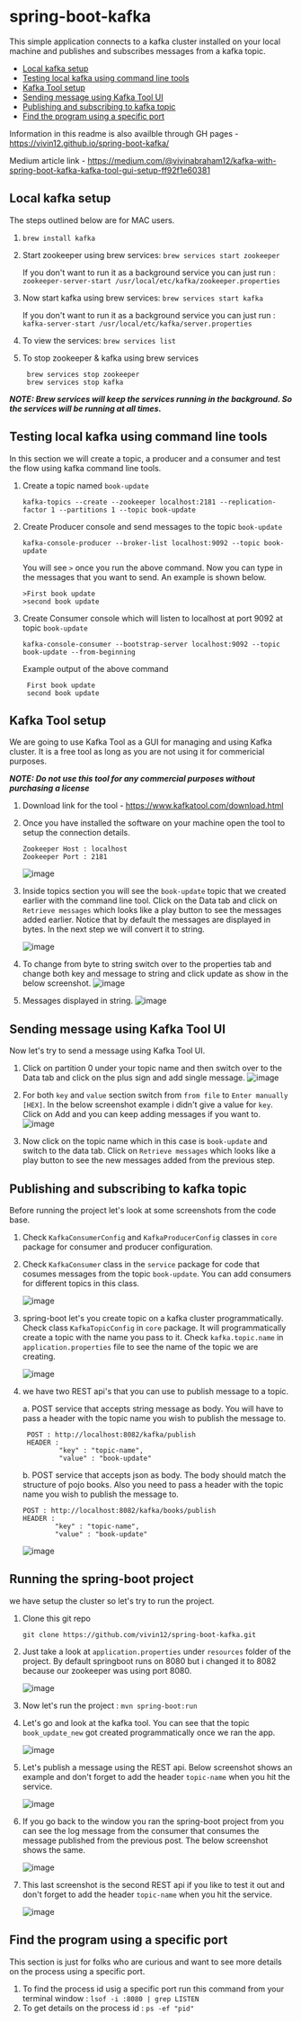 # spring-boot-kafka

This simple application connects to a kafka cluster installed on your local machine and publishes and subscribes messages from a kafka topic. 
- [Local kafka setup](#local-kafka-setup)
- [Testing local kafka using command line tools](#testing-local-kafka-using-command-line-tools)
- [Kafka Tool setup](#kafka-tool-setup)
- [Sending message using Kafka Tool UI](#sending-message-using-kafka-tool-UI)
- [Publishing and subscribing to kafka topic](#publishing-and-subscribing-to-kafka-topic)
- [Find the program using a specific port](#Find-the-program-using-a-specific-port)

Information in this readme is also availble through GH pages - https://vivin12.github.io/spring-boot-kafka/

Medium article link - https://medium.com/@vivinabraham12/kafka-with-spring-boot-kafka-kafka-tool-gui-setup-ff92f1e60381

## Local kafka setup

The steps outlined below are for MAC users.

1. `brew install kafka`
2. Start zookeeper using brew services: `brew services start zookeeper`
   
   If you don't want to run it as a background service you can just run : `zookeeper-server-start /usr/local/etc/kafka/zookeeper.properties`
3. Now start kafka using brew services: `brew services start kafka`
   
   If you don't want to run it as a background service you can just run : `kafka-server-start /usr/local/etc/kafka/server.properties`
4. To view the services: `brew services list`
5. To stop zookeeper & kafka using brew services 
   
   ```
    brew services stop zookeeper
    brew services stop kafka
   ```

***NOTE: Brew services will keep the services running in the background. So the services will be running at all times.***
    
## Testing local kafka using command line tools

In this section we will create a topic, a producer and a consumer and test the flow using kafka command line tools. 

1. Create a topic named `book-update`

   `kafka-topics --create --zookeeper localhost:2181 --replication-factor 1 --partitions 1 --topic book-update`
   
2. Create Producer console and send messages to the topic `book-update`

   `kafka-console-producer --broker-list localhost:9092 --topic book-update`
   
   You will see `>` once you run the above command. Now you can type in the messages that you want to send. An example is shown below.
   
   ```
   >First book update
   >second book update
   ```
3. Create Consumer console which will listen to localhost at port 9092 at topic `book-update` 

   `kafka-console-consumer --bootstrap-server localhost:9092 --topic book-update --from-beginning`
   
   Example output of the above command
   
   ```
    First book update
    second book update
   ```
 
## Kafka Tool setup

We are going to use Kafka Tool as a GUI for managing and using Kafka cluster. It is a free tool as long as you are not using it for commericial purposes.

***NOTE: Do not use this tool for any commercial purposes without purchasing a license*** 

1. Download link for the tool - https://www.kafkatool.com/download.html
2. Once you have installed the software on your machine open the tool to setup the connection details. 
   ```
   Zookeeper Host : localhost
   Zookeeper Port : 2181
   ```
   ![image](images/kt-local-setup.png)
   
3. Inside topics section you will see the `book-update` topic that we created earlier with the command line tool. Click on the Data tab and click on `Retrieve messages` which looks like a play button to see the messages added earlier. Notice that by default the messages are displayed in bytes. In the next step we will convert it to string.  

   ![image](images/kt-local-topic-byte.png)
   
4. To change from byte to string switch over to the properties tab and change both key and message to string and click update as show in the below screenshot.
   ![image](images/kt-local-topic-switch-string.png)
   
5. Messages displayed in string.
   ![image](images/kt-local-topic-string.png)
   
## Sending message using Kafka Tool UI
Now let's try to send a message using Kafka Tool UI.
1. Click on partition 0 under your topic name and then switch over to the Data tab and click on the plus sign and add single message.
   ![image](images/kt-local-topic-add-message.png)
   
2. For both `key` and `value` section switch from `from file` to `Enter manually [HEX]`. In the below screenshot example i didn't give a value for `key`. Click on Add and you can keep adding messages if you want to.
   ![image](images/kt-local-topic-new-message.png)

3. Now click on the topic name which in this case is `book-update` and switch to the data tab. Click on `Retrieve messages` which looks like a play button to see the new messages added from the previous step.

## Publishing and subscribing to kafka topic
Before running the project let's look at some screenshots from the code base.

1. Check `KafkaConsumerConfig` and `KafkaProducerConfig` classes in `core` package for consumer and producer configuration.

2. Check `KafkaConsumer` class in the `service` package for code that cosumes messages from the topic `book-update`. You can add consumers for different topics in this class.

   ![image](images/kafka-consumer.png)

3. spring-boot let's you create topic on a kafka cluster programmatically. Check class `KafkaTopicConfig` in `core` package. It will programmatically create a topic with the name you pass to it. Check `kafka.topic.name` in `application.properties` file to see the name of the topic we are creating. 

    ![image](images/kafka-sprin-boot-topic.png)

4. we have two REST api's that you can use to publish message to a topic. 
   
   a. POST service that accepts string message as body. You will have to pass a header with the topic name you wish to publish    the message to. 
      ```
       POST : http://localhost:8082/kafka/publish
       HEADER : 
               "key" : "topic-name",
               "value" : "book-update"
      ```
    b. POST service that accepts json as body. The body should match the structure of pojo books. Also you need to pass a header with the topic name you wish to publish the message to. 
      ```
      POST : http://localhost:8082/kafka/books/publish
      HEADER : 
              "key" : "topic-name",
              "value" : "book-update"
      ``` 

   ![image](images/kafka-rest-apis.png)
   
## Running the spring-boot project

we have setup the cluster so let's try to run the project. 

1. Clone this git repo 
   
   `git clone https://github.com/vivin12/spring-boot-kafka.git`
   
2. Just take a look at `application.properties` under `resources` folder of the project. By default springboot runs on 8080 but i changed it to 8082 because our zookeeper was using port 8080. 
   
   ![image](images/application-properties.png)
   
3. Now let's run the project : `mvn spring-boot:run`
 
4. Let's go and look at the kafka tool. You can see that the topic `book_update_new` got created programmatically once we ran the app. 

   ![image](images/kt-local-new-topic.png)
   
5. Let's publish a message using the REST api. Below screenshot shows an example and don't forget to add the header `topic-name` when you hit the service. 

   ![image](images/postman-publish-book-message.png)

6. If you go back to the window you ran the spring-boot project from you can see the log message from the consumer that consumes the message published from the previous post. The below screenshot shows the same. 

   ![image](images/book-update-log.png)
   
7. This last screenshot is the second REST api if you like to test it out and don't forget to add the header `topic-name` when you hit the service. 
  
   ![image](images/postman-publish-message.png)

## Find the program using a specific port 
This section is just for folks who are curious and want to see more details on the process using a specific port. 

1. To find the process id usig a specific port run this command from your terminal window : `lsof -i :8080 | grep LISTEN`
2. To get details on the process id : `ps -ef "pid"`
